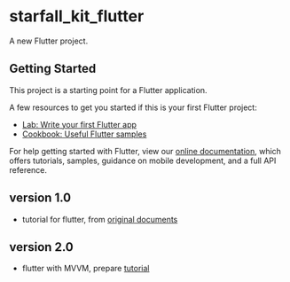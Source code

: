 # starfall_kit_flutter

A new Flutter project.

## Getting Started

This project is a starting point for a Flutter application.

A few resources to get you started if this is your first Flutter project:

- [Lab: Write your first Flutter app](https://flutter.io/docs/get-started/codelab)
- [Cookbook: Useful Flutter samples](https://flutter.io/docs/cookbook)

For help getting started with Flutter, view our
[online documentation](https://flutter.io/docs), which offers tutorials,
samples, guidance on mobile development, and a full API reference.

## version 1.0

- tutorial for flutter, from [original documents](https://flutter.io/docs/get-started/codelab)

## version 2.0

- flutter with MVVM, prepare [tutorial](https://viblo.asia/p/flutter-va-mvvm-L4x5xk4alBM)
